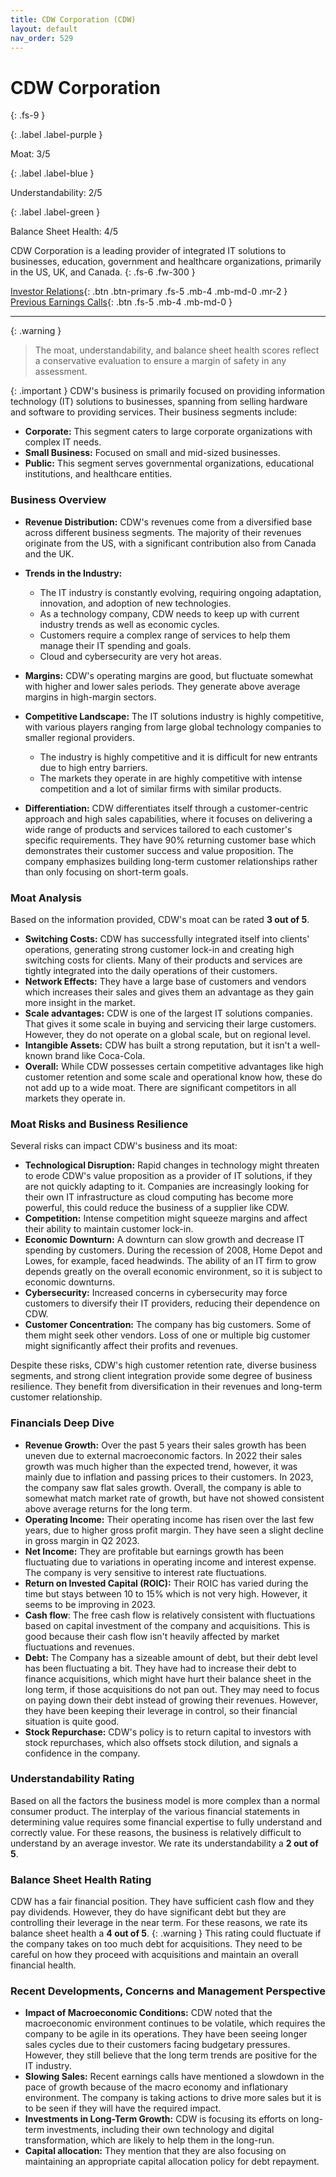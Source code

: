 ```yaml
---
title: CDW Corporation (CDW)
layout: default
nav_order: 529
---
```


# CDW Corporation
{: .fs-9 }

{: .label .label-purple }

Moat: 3/5

{: .label .label-blue }

Understandability: 2/5

{: .label .label-green }

Balance Sheet Health: 4/5

CDW Corporation is a leading provider of integrated IT solutions to businesses, education, government and healthcare organizations, primarily in the US, UK, and Canada.
{: .fs-6 .fw-300 }

[Investor Relations](https://www.google.com/search?q=CDW+investor+relations){: .btn .btn-primary .fs-5 .mb-4 .mb-md-0 .mr-2 }
[Previous Earnings Calls](https://discountingcashflows.com/company/CDW/transcripts/){: .btn .fs-5 .mb-4 .mb-md-0 }

---

{: .warning }
>The moat, understandability, and balance sheet health scores reflect a conservative evaluation to ensure a margin of safety in any assessment.



{: .important }
CDW's business is primarily focused on providing information technology (IT) solutions to businesses, spanning from selling hardware and software to providing services. Their business segments include:

* **Corporate:** This segment caters to large corporate organizations with complex IT needs.
* **Small Business:** Focused on small and mid-sized businesses. 
* **Public:** This segment serves governmental organizations, educational institutions, and healthcare entities.

### Business Overview

* **Revenue Distribution:** CDW's revenues come from a diversified base across different business segments. The majority of their revenues originate from the US, with a significant contribution also from Canada and the UK.
*   **Trends in the Industry:**
    *   The IT industry is constantly evolving, requiring ongoing adaptation, innovation, and adoption of new technologies.
    *   As a technology company, CDW needs to keep up with current industry trends as well as economic cycles.
    *   Customers require a complex range of services to help them manage their IT spending and goals.
    *   Cloud and cybersecurity are very hot areas.
* **Margins:** CDW's operating margins are good, but fluctuate somewhat with higher and lower sales periods. They generate above average margins in high-margin sectors.
* **Competitive Landscape:** The IT solutions industry is highly competitive, with various players ranging from large global technology companies to smaller regional providers. 

   *   The industry is highly competitive and it is difficult for new entrants due to high entry barriers.
   *   The markets they operate in are highly competitive with intense competition and a lot of similar firms with similar products.
* **Differentiation:** CDW differentiates itself through a customer-centric approach and high sales capabilities, where it focuses on delivering a wide range of products and services tailored to each customer's specific requirements. They have 90% returning customer base which demonstrates their customer success and value proposition. The company emphasizes building long-term customer relationships rather than only focusing on short-term goals.

### Moat Analysis

Based on the information provided, CDW's moat can be rated **3 out of 5**.
*   **Switching Costs:**  CDW has successfully integrated itself into clients' operations, generating strong customer lock-in and creating high switching costs for clients. Many of their products and services are tightly integrated into the daily operations of their customers.
*   **Network Effects:** They have a large base of customers and vendors which increases their sales and gives them an advantage as they gain more insight in the market.
* **Scale advantages:** CDW is one of the largest IT solutions companies. That gives it some scale in buying and servicing their large customers. 
However, they do not operate on a global scale, but on regional level.
* **Intangible Assets:** CDW has built a strong reputation, but it isn't a well-known brand like Coca-Cola.
*   **Overall:** While CDW possesses certain competitive advantages like high customer retention and some scale and operational know how, these do not add up to a wide moat. There are significant competitors in all markets they operate in.

### Moat Risks and Business Resilience

Several risks can impact CDW's business and its moat:
* **Technological Disruption:** Rapid changes in technology might threaten to erode CDW's value proposition as a provider of IT solutions, if they are not quickly adapting to it. Companies are increasingly looking for their own IT infrastructure as cloud computing has become more powerful, this could reduce the business of a supplier like CDW.
* **Competition:** Intense competition might squeeze margins and affect their ability to maintain customer lock-in.
* **Economic Downturn:** A downturn can slow growth and decrease IT spending by customers. During the recession of 2008, Home Depot and Lowes, for example, faced headwinds. The ability of an IT firm to grow depends greatly on the overall economic environment, so it is subject to economic downturns.
* **Cybersecurity:** Increased concerns in cybersecurity may force customers to diversify their IT providers, reducing their dependence on CDW.
* **Customer Concentration:** The company has big customers. Some of them might seek other vendors. Loss of one or multiple big customer might significantly affect their profits and revenues. 

 Despite these risks, CDW's high customer retention rate, diverse business segments, and strong client integration provide some degree of business resilience. They benefit from diversification in their revenues and long-term customer relationship.
  
### Financials Deep Dive

  *   **Revenue Growth:** Over the past 5 years their sales growth has been uneven due to external macroeconomic factors. In 2022 their sales growth was much higher than the expected trend, however, it was mainly due to inflation and passing prices to their customers. In 2023, the company saw flat sales growth. Overall, the company is able to somewhat match market rate of growth, but have not showed consistent above average returns for the long term. 
  *  **Operating Income:** Their operating income has risen over the last few years, due to higher gross profit margin. They have seen a slight decline in gross margin in Q2 2023. 
*  **Net Income:** They are profitable but earnings growth has been fluctuating due to variations in operating income and interest expense. The company is very sensitive to interest rate fluctuations.
*   **Return on Invested Capital (ROIC):** Their ROIC has varied during the time but stays between 10 to 15% which is not very high. However, it seems to be improving in 2023. 
*  **Cash flow**: The free cash flow is relatively consistent with fluctuations based on capital investment of the company and acquisitions. This is good because their cash flow isn't heavily affected by market fluctuations and revenues. 
 *   **Debt:** The Company has a sizeable amount of debt, but their debt level has been fluctuating a bit. They have had to increase their debt to finance acquisitions, which might have hurt their balance sheet in the long term, if those acquisitions do not pan out. They may need to focus on paying down their debt instead of growing their revenues. However, they have been keeping their leverage in control, so their financial situation is quite good. 
* **Stock Repurchase:** CDW's policy is to return capital to investors with stock repurchases, which also offsets stock dilution, and signals a confidence in the company.
  
### Understandability Rating

Based on all the factors the business model is more complex than a normal consumer product. 
The interplay of the various financial statements in determining value requires some financial expertise to fully understand and correctly value. For these reasons, the business is relatively difficult to understand by an average investor. We rate its understandability a **2 out of 5**.

### Balance Sheet Health Rating

CDW has a fair financial position. They have sufficient cash flow and they pay dividends. However, they do have significant debt but they are controlling their leverage in the near term. For these reasons, we rate its balance sheet health a **4 out of 5**.
{: .warning }
This rating could fluctuate if the company takes on too much debt for acquisitions. They need to be careful on how they proceed with acquisitions and maintain an overall financial health.

### Recent Developments, Concerns and Management Perspective

*   **Impact of Macroeconomic Conditions:** CDW noted that the macroeconomic environment continues to be volatile, which requires the company to be agile in its operations.  They have been seeing longer sales cycles due to their customers facing budgetary pressures. However, they still believe that the long term trends are positive for the IT industry.
*  **Slowing Sales:** Recent earnings calls have mentioned a slowdown in the pace of growth because of the macro economy and inflationary environment. The company is taking actions to drive more sales but it is to be seen if they will have the required impact.
*   **Investments in Long-Term Growth:** CDW is focusing its efforts on long-term investments, including their own technology and digital transformation, which are likely to help them in the long-run.
*   **Capital allocation:** They mention that they are also focusing on maintaining an appropriate capital allocation policy for debt repayment.

  
